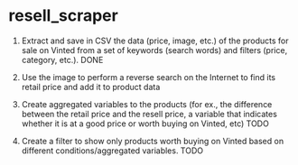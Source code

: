 # resell_scraper

1. Extract and save in CSV the data (price, image, etc.) of the products for sale on Vinted from a set of keywords (search words) and filters (price, category, etc.). DONE
   
2. Use the image to perform a reverse search on the Internet to find its retail price and add it to product data

3. Create aggregated variables to the products (for ex., the difference between the retail price and the resell price, a variable that indicates whether it is at a good price or worth buying on Vinted, etc) TODO
   
4. Create a filter to show only products worth buying on Vinted based on different conditions/aggregated variables.  TODO
